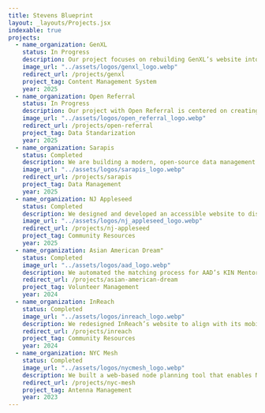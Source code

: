 ```yaml
---
title: Stevens Blueprint
layout: _layouts/Projects.jsx
indexable: true
projects:
  - name_organization: GenXL
    status: In Progress
    description: Our project focuses on rebuilding GenXL’s website into a modern, responsive, and scalable platform with a backend dashboard for real-time SEO management, analytics tracking, and easy content updates. By integrating tools like Google Analytics, Search Console, and a custom CMS, we aim to expand GenXL’s digital reach and make educational resources more accessible to students, educators, and partners worldwide.
    image_url: "../assets/logos/genxl_logo.webp"
    redirect_url: /projects/genxl
    project_tag: Content Management System
    year: 2025
  - name_organization: Open Referral
    status: In Progress
    description: Our project with Open Referral is centered on creating an HSDS Transformer that converts non-standard service directory data into the Human Service Data Specification (HSDS) format. This tool will streamline adoption by supporting both technical users who need schema mapping and non-technical users who want a simple interface for standardized, interoperable data sharing.
    image_url: "../assets/logos/open_referral_logo.webp"
    redirect_url: /projects/open-referral
    project_tag: Data Standarization
    year: 2025
  - name_organization: Sarapis
    status: Completed
    description: We are building a modern, open-source data management interface for Human Services Data Standard (HSDS) datasets. Unlike ORServices, this tool adopts a modular, service-based architecture, allowing seamless integration with other HSDS applications like Connect211. It streamlines resource data creation, validation, and interoperability for social service directories
    image_url: "../assets/logos/sarapis_logo.webp"
    redirect_url: /projects/sarapis
    project_tag: Data Management
    year: 2025
  - name_organization: NJ Appleseed
    status: Completed
    description: We designed and developed an accessible website to distribute NJ Appleseed’s comprehensive guide on handling medical debt. The site will provide downloadable legal resources, FAQs, and tools to help New Jersey residents navigate billing disputes, insurance appeals, and the debt collection processes.
    image_url: "../assets/logos/nj_appleseed_logo.webp"
    redirect_url: /projects/nj-appleseed
    project_tag: Community Resources
    year: 2025
  - name_organization: Asian American Dream"
    status: Completed
    image_url: "../assets/logos/aad_logo.webp"
    description: We automated the matching process for AAD’s KIN Mentorship Program, replacing a 48-hour manual workflow with an efficient Gale-Shapley algorithm. Our solution improves mentor-mentee pairings and includes a directory where participants can browse profiles, fostering stronger connections within the AAPI professional network.
    redirect_url: /projects/asian-american-dream
    project_tag: Volunteer Management
    year: 2024
  - name_organization: InReach
    status: Completed
    image_url: "../assets/logos/inreach_logo.webp"
    description: We redesigned InReach’s website to align with its mobile app, ensuring a seamless cross-platform experience. The new site, built with a content management system (CMS), features reusable components and an intuitive interface, enabling team members to update content with ease.
    redirect_url: /projects/inreach
    project_tag: Community Resources
    year: 2024
  - name_organization: NYC Mesh
    status: Completed
    image_url: "../assets/logos/nycmesh_logo.webp"
    description: We built a web-based node planning tool that enables NYC Mesh members to adjust antenna directions and frequencies in real time. By simulating interference patterns, this tool ensures new installations avoid service disruptions, optimizing community-based internet coverage across New York City.
    redirect_url: /projects/nyc-mesh
    project_tag: Antenna Management
    year: 2023
---
```

